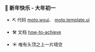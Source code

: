 ### 🔔 新年快乐 - 大年初一 

- ⛏️ 代码 [moto.wxui](https://github.com/angxuejian/moto.wxui)、 [moto.template.ui](https://github.com/angxuejian/moto.template.ui)

- 🛠️ 文档 [how-to-achieve](https://github.com/angxuejian/how-to-achieve)

- ☀️ 唯有头顶之上一片晴空 
